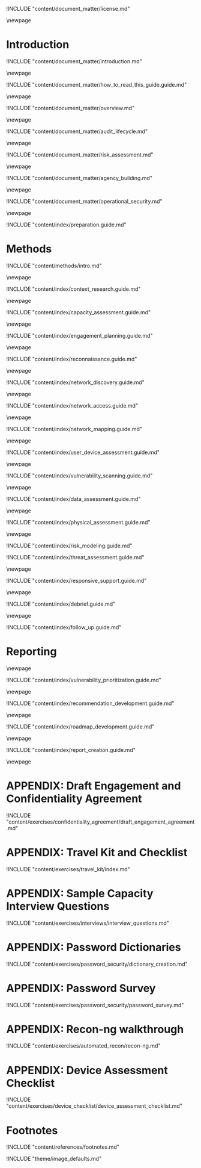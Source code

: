 
<!-- License -->

!INCLUDE "content/document_matter/license.md"

\newpage

<!-- Introduction -->

# Introduction

!INCLUDE "content/document_matter/introduction.md"

\newpage

!INCLUDE "content/document_matter/how_to_read_this_guide.guide.md"

\newpage

<!-- Overview -->

!INCLUDE "content/document_matter/overview.md"

\newpage

<!-- Audit Lifecyce -->

!INCLUDE "content/document_matter/audit_lifecycle.md"

\newpage
<!-- Risk Modeling -->

!INCLUDE "content/document_matter/risk_assessment.md"

\newpage
<!-- Agency Building -->

!INCLUDE "content/document_matter/agency_building.md"

\newpage
<!-- Operational Security -->

!INCLUDE "content/document_matter/operational_security.md"

\newpage
<!-- Audit Prep-->

!INCLUDE "content/index/preparation.guide.md"

# Methods

!INCLUDE "content/methods/intro.md"

\newpage
<!-- Audit Scoping-->

!INCLUDE "content/index/context_research.guide.md"

\newpage

!INCLUDE "content/index/capacity_assessment.guide.md"

\newpage
<!-- Engagement Planning-->

!INCLUDE "content/index/engagement_planning.guide.md"

\newpage
<!-- Recon-->

!INCLUDE "content/index/reconnaissance.guide.md"

\newpage
<!-- Network Discovery-->

!INCLUDE "content/index/network_discovery.guide.md"

\newpage
<!-- Network Access -->

!INCLUDE "content/index/network_access.guide.md"

\newpage
<!-- Network Mapping -->

!INCLUDE "content/index/network_mapping.guide.md"

\newpage
<!-- User Device Assessment -->

!INCLUDE "content/index/user_device_assessment.guide.md"

\newpage
<!-- Vulnerability Analysis -->

!INCLUDE "content/index/vulnerability_scanning.guide.md"

\newpage
<!-- Data Assessment (assets) -->

!INCLUDE "content/index/data_assessment.guide.md"

\newpage
<!-- Physical Assessment -->

!INCLUDE "content/index/physical_assessment.guide.md"

\newpage
<!-- Risk Modeling -->

!INCLUDE "content/index/risk_modeling.guide.md"

<!-- Threat Assessment -->

!INCLUDE "content/index/threat_assessment.guide.md"

\newpage
<!-- Responsive Support -->

!INCLUDE "content/index/responsive_support.guide.md"

\newpage
<!-- Debrief -->

!INCLUDE "content/index/debrief.guide.md"


\newpage
<!-- Follow Up -->

!INCLUDE "content/index/follow_up.guide.md"

# Reporting

\newpage
<!-- Vulnerability Prioritization -->

!INCLUDE "content/index/vulnerability_prioritization.guide.md"

\newpage
<!-- Recommendation Development -->

!INCLUDE "content/index/recommendation_development.guide.md"

\newpage
<!-- Roadmap Development -->

!INCLUDE "content/index/roadmap_development.guide.md"

\newpage
<!-- Reporting Creation -->

!INCLUDE "content/index/report_creation.guide.md"

\newpage
<!-- APPENDIX A - Auditor travel Kit Checklist-->

# APPENDIX: Draft Engagement and Confidentiality Agreement

!INCLUDE "content/exercises/confidentiality_agreement/draft_engagement_agreement.md"

# APPENDIX: Travel Kit and Checklist

!INCLUDE "content/exercises/travel_kit/index.md"

# APPENDIX: Sample Capacity Interview Questions

!INCLUDE "content/exercises/interviews/interview_questions.md"

# APPENDIX: Password Dictionaries

!INCLUDE "content/exercises/password_security/dictionary_creation.md"

# APPENDIX: Password Survey

!INCLUDE "content/exercises/password_security/password_survey.md"

# APPENDIX: Recon-ng walkthrough

!INCLUDE "content/exercises/automated_recon/recon-ng.md"

# APPENDIX: Device Assessment Checklist

!INCLUDE "content/exercises/device_checklist/device_assessment_checklist.md"

# Footnotes

<!-- Load Footnotes -->
!INCLUDE "content/references/footnotes.md"

<!-- Load Default Images -->
!INCLUDE "theme/image_defaults.md"

